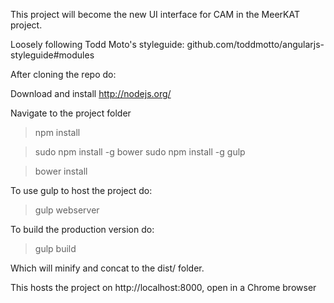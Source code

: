 This project will become the new UI interface for CAM in the MeerKAT project.

Loosely following Todd Moto's styleguide: github.com/toddmotto/angularjs-styleguide#modules

After cloning the repo do:

Download and install http://nodejs.org/

Navigate to the project folder

>npm install

>sudo npm install -g bower
>sudo npm install -g gulp

>bower install

To use gulp to host the project do:
>gulp webserver

To build the production version do:
>gulp build

Which will minify and concat to the dist/ folder.

This hosts the project on http://localhost:8000, open in a Chrome browser
